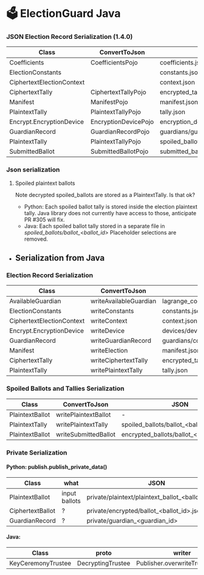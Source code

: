 # 🗳 ElectionGuard Java

### JSON Election Record Serialization (1.4.0)

| Class                      | ConvertToJson        | JSON                                                |
|----------------------------|----------------------|-----------------------------------------------------|
| Coefficients               | CoefficientsPojo     | coefficients.json                                   |
| ElectionConstants          |                      | constants.json                                      | 
| CiphertextElectionContext  |                      | context.json                                        |
| CiphertextTally            | CiphertextTallyPojo  | encrypted_tally.json                                |
| Manifest                   | ManifestPojo         | manifest.json                                       |
| PlaintextTally             | PlaintextTallyPojo   | tally.json                                          |
| Encrypt.EncryptionDevice   | EncryptionDevicePojo | encryption_devices/device_<device_id>.json          |
| GuardianRecord             | GuardianRecordPojo   | guardians/guardian_<guardian_id>.json               |
| PlaintextTally             | PlaintextTallyPojo   | spoiled_ballots/spoiled_ballot_<ballot_id>.json     |
| SubmittedBallot            | SubmittedBallotPojo  | submitted_ballots/submitted_ballot_<ballot_id>.json | 


### Json serialization

1. Spoiled plaintext ballots

   Note decrypted spoiled_ballots are stored as a PlaintextTally. Is that ok?

    * Python: Each spoiled ballot tally is stored inside the election plaintext tally.
      Java library does not currently have access to those, anticipate PR #305 will fix.
    * Java: Each spoiled ballot tally stored in a separate file in *spoiled_ballots/ballot_<ballot_id>*
      Placeholder selections are removed.
   
* ## Serialization from Java

### Election Record Serialization

| Class | ConvertToJson | JSON | proto writer | election_record.proto |
| --- | --- | --- | --- | --- |
| AvailableGuardian | writeAvailableGuardian | lagrange_coordinates/available_guardian_<guardian_id>.json | ElectionRecordToProto.convertAvailableGuardian | ElectionRecord.AvailableGuardian |
| ElectionConstants | writeConstants | constants.json | ElectionRecordToProto.convertConstants | ElectionRecord.Constants |
| CiphertextElectionContext | writeContext | context.json | ElectionRecordToProto.convertContext | ElectionRecord.ElectionContext |
| Encrypt.EncryptionDevice | writeDevice | devices/device_<device_id>.json | ElectionRecordToProto.convertDevice | ElectionRecord.EncryptionDevice |
| GuardianRecord | writeGuardianRecord | guardians/coefficient_validation_set_<guardian_id>.json | ElectionRecordToProto.convertGuardianRecord | ElectionRecord.GuardianRecord |
| Manifest | writeElection | manifest.json | ManifestToProto.translateToProto | manifest.proto |
| CiphertextTally | writeCiphertextTally | encrypted_tally.json | CiphertextTallyToProto.translateToProto | ciphertext_tally.proto |
| PlaintextTally | writePlaintextTally | tally.json | PlaintextTallyToProto.translateToProto | plaintext_tally.proto |

### Spoiled Ballots and Tallies Serialization

| Class | ConvertToJson | JSON | proto writer | protobuf |
| --- | --- | --- | --- | --- |
| PlaintextBallot | writePlaintextBallot | - | PlaintextBallotToProto.translateToProto | spoiledPlaintextBallot.protobuf |
| PlaintextTally | writePlaintextTally | spoiled_ballots/ballot_<ballot_id>.json | PlaintextTallyToProto.translateToProto | spoiledPlaintextTally.protobuf |
| PlaintextBallot | writeSubmittedBallot | encrypted_ballots/ballot_<ballot_id>.json | CiphertextBallotToProto.translateToProto | submittedBallot.protobuf |

### Private Serialization

#### Python: publish.publish_private_data()

| Class | what | JSON | 
| --- | --- | --- | 
| PlaintextBallot | input ballots | private/plaintext/plaintext_ballot_<ballot_id>.json | 
| CiphertextBallot | ? | private/encrypted/ballot_<ballot_id>.json | 
| GuardianRecord | ? | private/guardian_<guardian_id> | 

#### Java:

| Class | proto | writer | protobuf |
| --- | --- | --- | --- | 
| KeyCeremonyTrustee | DecryptingTrustee | Publisher.overwriteTrusteeProto | <output_dir>/<guardian_id>.protobuf |  